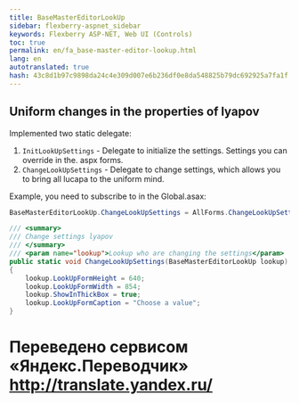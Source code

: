 ```yaml
--- 
title: BaseMasterEditorLookUp 
sidebar: flexberry-aspnet_sidebar 
keywords: Flexberry ASP-NET, Web UI (Controls) 
toc: true 
permalink: en/fa_base-master-editor-lookup.html 
lang: en 
autotranslated: true 
hash: 43c8d1b97c9898da24c4e309d007e6b236df0e8da548825b79dc692925a7fa1f 
--- 
```


## Uniform changes in the properties of lyapov 

Implemented two static delegate: 
1. `InitLookUpSettings` - Delegate to initialize the settings. Settings you can override in the. aspx forms. 
2. `ChangeLookUpSettings` - Delegate to change settings, which allows you to bring all lucapa to the uniform mind. 

Example, you need to subscribe to in the Global.asax: 

```csharp
BaseMasterEditorLookUp.ChangeLookUpSettings = AllForms.ChangeLookUpSettings;
``` 

```csharp
/// <summary> 
/// Change settings lyapov 
/// </summary> 
/// <param name="lookup">Lookup who are changing the settings</param> 
public static void ChangeLookUpSettings(BaseMasterEditorLookUp lookup)
{
    lookup.LookUpFormHeight = 640;
    lookup.LookUpFormWidth = 854;
    lookup.ShowInThickBox = true;
    lookup.LookUpFormCaption = "Choose a value";
}
``` 



 # Переведено сервисом «Яндекс.Переводчик» http://translate.yandex.ru/